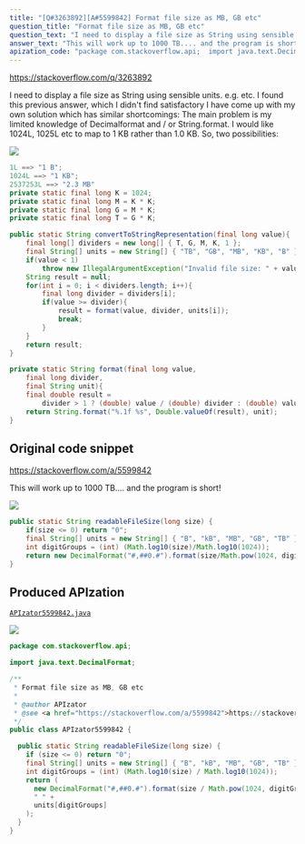 ```yaml
---
title: "[Q#3263892][A#5599842] Format file size as MB, GB etc"
question_title: "Format file size as MB, GB etc"
question_text: "I need to display a file size as String using sensible units. e.g. etc. I found this previous answer, which I didn't find satisfactory I have come up with my own solution which has similar shortcomings: The main problem is my limited knowledge of Decimalformat and / or String.format. I would like 1024L, 1025L etc to map to 1 KB rather than 1.0 KB. So, two possibilities:"
answer_text: "This will work up to 1000 TB.... and the program is short!"
apization_code: "package com.stackoverflow.api;  import java.text.DecimalFormat;  /**  * Format file size as MB, GB etc  *  * @author APIzator  * @see <a href=\"https://stackoverflow.com/a/5599842\">https://stackoverflow.com/a/5599842</a>  */ public class APIzator5599842 {    public static String readableFileSize(long size) {     if (size <= 0) return \"0\";     final String[] units = new String[] { \"B\", \"kB\", \"MB\", \"GB\", \"TB\" };     int digitGroups = (int) (Math.log10(size) / Math.log10(1024));     return (       new DecimalFormat(\"#,##0.#\").format(size / Math.pow(1024, digitGroups)) +       \" \" +       units[digitGroups]     );   } }"
---
```


https://stackoverflow.com/q/3263892

I need to display a file size as String using sensible units.
e.g.
etc.
I found this previous answer, which I didn&#x27;t find satisfactory
I have come up with my own solution which has similar shortcomings:
The main problem is my limited knowledge of Decimalformat and / or String.format.
I would like 1024L, 1025L etc to map to 1 KB rather than 1.0 KB.
So, two possibilities:


<div class="code-logo"><img src="/stackoverflow.png" /></div>

```java
1L ==> "1 B";
1024L ==> "1 KB";
2537253L ==> "2.3 MB"
private static final long K = 1024;
private static final long M = K * K;
private static final long G = M * K;
private static final long T = G * K;

public static String convertToStringRepresentation(final long value){
    final long[] dividers = new long[] { T, G, M, K, 1 };
    final String[] units = new String[] { "TB", "GB", "MB", "KB", "B" };
    if(value < 1)
        throw new IllegalArgumentException("Invalid file size: " + value);
    String result = null;
    for(int i = 0; i < dividers.length; i++){
        final long divider = dividers[i];
        if(value >= divider){
            result = format(value, divider, units[i]);
            break;
        }
    }
    return result;
}

private static String format(final long value,
    final long divider,
    final String unit){
    final double result =
        divider > 1 ? (double) value / (double) divider : (double) value;
    return String.format("%.1f %s", Double.valueOf(result), unit);
}
```


## Original code snippet

https://stackoverflow.com/a/5599842

This will work up to 1000 TB.... and the program is short!

<div class="code-logo"><img src="/stackoverflow.png" /></div>

```java
public static String readableFileSize(long size) {
    if(size <= 0) return "0";
    final String[] units = new String[] { "B", "kB", "MB", "GB", "TB" };
    int digitGroups = (int) (Math.log10(size)/Math.log10(1024));
    return new DecimalFormat("#,##0.#").format(size/Math.pow(1024, digitGroups)) + " " + units[digitGroups];
}
```

## Produced APIzation

[`APIzator5599842.java`](https://github.com/blind-papers/apization-temp-data/raw/main/search/APIzator5599842.java)

<div class="code-logo"><img src="/apizator.png" /></div>

```java
package com.stackoverflow.api;

import java.text.DecimalFormat;

/**
 * Format file size as MB, GB etc
 *
 * @author APIzator
 * @see <a href="https://stackoverflow.com/a/5599842">https://stackoverflow.com/a/5599842</a>
 */
public class APIzator5599842 {

  public static String readableFileSize(long size) {
    if (size <= 0) return "0";
    final String[] units = new String[] { "B", "kB", "MB", "GB", "TB" };
    int digitGroups = (int) (Math.log10(size) / Math.log10(1024));
    return (
      new DecimalFormat("#,##0.#").format(size / Math.pow(1024, digitGroups)) +
      " " +
      units[digitGroups]
    );
  }
}

```